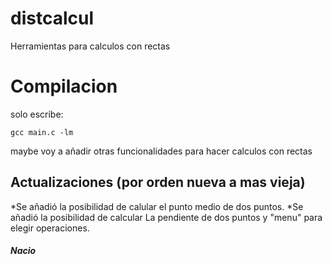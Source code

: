 # distcalcul
Herramientas para calculos con rectas
# Compilacion
solo escribe:
```
gcc main.c -lm
```
maybe voy a añadir otras funcionalidades para hacer calculos con rectas
## Actualizaciones (por orden nueva a mas vieja)
*Se añadió la posibilidad de calular el punto medio de dos puntos.
*Se añadió la posibilidad de calcular La pendiente de dos puntos y "menu" para elegir operaciones.
##### Nacio
